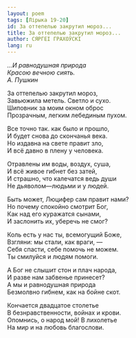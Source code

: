 ```yaml
---
layout: poem
tags: [Лірыка 19-20]
id: За оттепелью закрутил мороз...
title: За оттепелью закрутил мороз...
author: СЯРГЕІ ГРАХОЎСКІ
lang: ru
---
```



*...И равнодушная природа  
Красою вечною сиять.  
А. Пушкин*  

За оттепелью закрутил мороз,  
Завьюжила метель. Светло и сухо.  
Шиповник за моим окном оброс  
Прозрачным, легким лебединым пухом.  

Все точно так. как было и прошло,  
И будет снова до скончанья века.  
Но издавна на свете правит зло,  
И всё давно в плену у человека.  

Отравлены им воды, воздух, суша,  
И всё живое гибнет без затей,  
И страшно, что калечатся ведь души  
Не дьяволом—людьми и у людей.  

Быть может, Люцифер сам правит нами?  
Но почему спокойно смотрит Бог,  
Как над его куражатся сынами,  
И заслонить их, уберечь не смог?  

Коль есть у нас ты, всемогущий Боже,  
Взгляни: мы стали, как враги, —  
Себя спасти, себе помочь не можем.  
Ты смилуйся и людям помоги.  

А Бог не слышит стон и плач народа,  
И разве нам забвенье принесет?  
А мы и равнодушная природа  
Безмолвно гибнем, как на бойне скот.  

Кончается двадцатое столетье  
В безнравственности, войнах и крови.  
Опомнись, о народ мой! В лихолетье  
На мир и на любовь благослови.  
